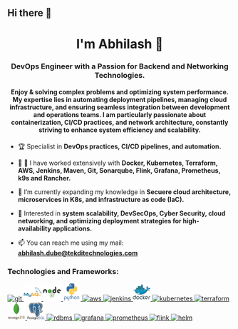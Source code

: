 ## Hi there 👋
<h1 align="center">I'm Abhilash 👋</h1>
<h3 align="center">DevOps Engineer with a Passion for Backend and Networking Technologies.</h3>
<h4 align="center">Enjoy & solving complex problems and optimizing system performance. My expertise lies in automating deployment pipelines, managing cloud infrastructure, and ensuring seamless integration between development and operations teams. I am particularly passionate about containerization, CI/CD practices, and network architecture, constantly striving to enhance system efficiency and scalability.</h4>

- 🏆 Specialist in **DevOps practices, CI/CD pipelines, and automation.**

- 🔭 🔭 I have worked extensively with **Docker, Kubernetes, Terraform, AWS, Jenkins, Maven, Git, Sonarqube, Flink, Grafana, Prometheus, k9s and Rancher.**

- 🌱 I’m currently expanding my knowledge in **Secuere cloud architecture, microservices in K8s, and infrastructure as code (IaC).**

- 📄 Interested in **system scalability, DevSecOps, Cyber Security, cloud networking, and optimizing deployment strategies for high-availability applications.**

- 📫 You can reach me using my mail: **abhilash.dube@tekditechnologies.com**

<h3 align="left">Technologies and Frameworks:</h3>
<a href="https://git-scm.com/" target="_blank" rel="noreferrer"> 
  <img src="https://www.vectorlogo.zone/logos/git-scm/git-scm-icon.svg" alt="git" width="40" height="40"/> 
</a>
<a href="https://www.mysql.com/" target="_blank" rel="noreferrer"> 
  <img src="https://raw.githubusercontent.com/devicons/devicon/master/icons/mysql/mysql-original-wordmark.svg" alt="mysql" width="40" height="40"/> 
</a> 
<a href="https://nodejs.org" target="_blank" rel="noreferrer"> 
  <img src="https://raw.githubusercontent.com/devicons/devicon/master/icons/nodejs/nodejs-original-wordmark.svg" alt="nodejs" width="40" height="40"/> 
</a>
<a href="https://www.python.org/" target="_blank" rel="noreferrer"> 
  <img src="https://raw.githubusercontent.com/devicons/devicon/master/icons/python/python-original-wordmark.svg" alt="python" width="40" height="40"/> 
</a> 
<a href="https://aws.amazon.com/" target="_blank" rel="noreferrer"> 
  <img src="https://www.vectorlogo.zone/logos/amazon_aws/amazon_aws-icon.svg" alt="aws" width="40" height="40"/> 
</a> 
<a href="https://www.jenkins.io/" target="_blank" rel="noreferrer"> 
  <img src="https://www.vectorlogo.zone/logos/jenkins/jenkins-icon.svg" alt="jenkins" width="40" height="40"/> 
</a> 
<a href="https://www.docker.com/" target="_blank" rel="noreferrer"> 
  <img src="https://raw.githubusercontent.com/devicons/devicon/master/icons/docker/docker-original-wordmark.svg" alt="docker" width="40" height="40"/> 
</a> 
<a href="https://kubernetes.io/" target="_blank" rel="noreferrer"> 
  <img src="https://www.vectorlogo.zone/logos/kubernetes/kubernetes-icon.svg" alt="kubernetes" width="40" height="40"/> 
</a> 
<a href="https://www.terraform.io/" target="_blank" rel="noreferrer"> 
  <img src="https://www.vectorlogo.zone/logos/terraformio/terraformio-icon.svg" alt="terraform" width="40" height="40"/> 
</a> 
<a href="https://www.mongodb.com/" target="_blank" rel="noreferrer"> 
  <img src="https://raw.githubusercontent.com/devicons/devicon/master/icons/mongodb/mongodb-original-wordmark.svg" alt="mongodb" width="40" height="40"/> 
</a> 
<a href="https://www.postgresql.org/" target="_blank" rel="noreferrer"> 
  <img src="https://raw.githubusercontent.com/devicons/devicon/master/icons/postgresql/postgresql-original-wordmark.svg" alt="postgresql" width="40" height="40"/> 
</a> 
<a href="https://www.r-project.org/" target="_blank" rel="noreferrer"> 
  <img src="https://www.vectorlogo.zone/logos/r-project/r-project-icon.svg" alt="rdbms" width="40" height="40"/> 
</a> 
<a href="https://grafana.com/" target="_blank" rel="noreferrer"> 
  <img src="https://www.vectorlogo.zone/logos/grafana/grafana-icon.svg" alt="grafana" width="40" height="40"/> 
</a> 
<a href="https://prometheus.io/" target="_blank" rel="noreferrer"> 
  <img src="https://www.vectorlogo.zone/logos/prometheusio/prometheusio-icon.svg" alt="prometheus" width="40" height="40"/> 
</a> 
<a href="https://flink.apache.org/" target="_blank" rel="noreferrer"> 
  <img src="https://www.vectorlogo.zone/logos/apache_flink/apache_flink-icon.svg" alt="flink" width="40" height="40"/> 
</a> 
<a href="https://helm.sh/" target="_blank" rel="noreferrer"> 
  <img src="https://www.vectorlogo.zone/logos/helmsh/helmsh-icon.svg" alt="helm" width="40" height="40"/> 
</a>

<!--
**AbhilashKD/AbhilashKD** is a ✨ _special_ ✨ repository because its `README.md` (this file) appears on your GitHub profile.

Here are some ideas to get you started:

- 🔭 I’m currently working on ...
- 🌱 I’m currently learning ...
- 👯 I’m looking to collaborate on ...
- 🤔 I’m looking for help with ...
- 💬 Ask me about ...
- 📫 How to reach me: ...
- 😄 Pronouns: ...
- ⚡ Fun fact: ...
-->
